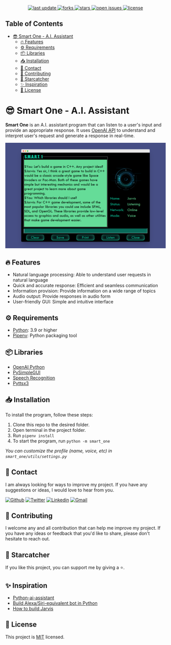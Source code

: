 <div align="center">
<!-- Badges -->
<p>
  <a href="">
    <img src="https://img.shields.io/github/last-commit/IndieCoderMM/smart-one-ai" alt="last update" />
  </a>
  <a href="https://github.com/IndieCoderMM/smart-one-ai/network/members">
    <img src="https://img.shields.io/github/forks/IndieCoderMM/smart-one-ai" alt="forks" />
  </a>
  <a href="https://github.com/IndieCoderMM/smart-one-ai/stargazers">
    <img src="https://img.shields.io/github/stars/IndieCoderMM/smart-one-ai" alt="stars" />
  </a>
  <a href="https://github.com/IndieCoderMM/smart-one-ai/issues/">
    <img src="https://img.shields.io/github/issues/IndieCoderMM/smart-one-ai" alt="open issues" />
  </a>
  <a href="https://github.com/IndieCoderMM/smart-one-ai/blob/master/LICENSE">
    <img src="https://img.shields.io/github/license/IndieCoderMM/smart-one-ai.svg" alt="license" />
  </a>
</p>
</div>

## Table of Contents

- [😎 Smart One - A.I. Assistant](#-smart-one---ai-assistant)
  - [🔥 Features](#-features)
  - [⚙ Requirements](#-requirements)
  - [📦 Libraries](#-libraries)
  - [📥 Installation](#-installation)
  - [📧 Contact](#-contact)
  - [🤝 Contributing](#-contributing)
  - [🎁 Starcatcher](#-starcatcher)
  - [✨ Inspiration](#-inspiration)
  - [📜 License](#-license)

# 😎 Smart One - A.I. Assistant

**Smart One** is an A.I. assistant program that can listen to a user's input and provide an appropriate response. It uses [OpenAI API](https://beta.openai.com/docs/api-reference?lang=python) to understand and interpret user's request and generate a response in real-time.

![Screenshot](screenshot00.png)

## 🔥 Features

- Natural language processing: Able to understand user requests in natural language
- Quick and accurate response: Efficient and seamless communication
- Information provision: Provide information on a wide range of topics
- Audio output: Provide responses in audio form
- User-friendly GUI: Simple and intuitive interface

## ⚙ Requirements

- [Python](https://www.python.org/): 3.9 or higher
- [Pipenv](https://docs.pipenv.org/): Python packaging tool

## 📦 Libraries

- [OpenAI Python](https://github.com/openai/openai-python)
- [PySimpleGUI](https://pypi.org/project/PySimpleGUI/)
- [Speech Recognition](https://pypi.org/project/SpeechRecognition/)
- [Pyttsx3](https://pypi.org/project/pyttsx3/)

## 📥 Installation

To install the program, follow these steps:

1. Clone this repo to the desired folder.
2. Open terminal in the project folder.
3. Run `pipenv install`
4. To start the program, run `python -m smart_one`

_You can customize the profile (name, voice, etc) in `smart_one/utils/settings.py`_

## 📧 Contact

I am always looking for ways to improve my project. If you have any suggestions or ideas, I would love to hear from you.

[![Github](https://img.shields.io/badge/GitHub-673AB7?style=for-the-badge&logo=github&logoColor=white)](https://github.com/IndieCoderMM)
[![Twitter](https://img.shields.io/badge/Twitter-1DA1F2?style=for-the-badge&logo=twitter&logoColor=white)](https://twitter.com/hthant_oo)
[![Linkedin](https://img.shields.io/badge/LinkedIn-0077B5?style=for-the-badge&logo=linkedin&logoColor=white)](https://linkedin.com/in/hthantoo)
[![Gmail](https://img.shields.io/badge/Gmail-D14836?style=for-the-badge&logo=gmail&logoColor=white)](hthant00chk@gmail.com)

<!-- CONTRIBUTING -->

## 🤝 Contributing

I welcome any and all contribution that can help me improve my project. If you have any ideas or feedback that you'd like to share, please don't hesitate to reach out.

<!-- SUPPORT -->

## 🎁 Starcatcher

If you like this project, you can support me by giving a ⭐.

<!-- ACKNOWLEDGEMENTS -->

## ✨ Inspiration

- [Python-ai-assistant](https://github.com/ggeop/Python-ai-assistant)
- [Build Alexa/Siri-equivalent bot in Python](https://betterprogramming.pub/building-an-alexa-or-siri-equivalent-bot-in-python-ea07ed001445?gi=fff8becaf3d6)
- [How to build Jarvis](https://www.freecodecamp.org/news/python-project-how-to-build-your-own-jarvis-using-python/)

<!-- LICENSE -->

## 📜 License

This project is [MIT](./LICENSE) licensed.
